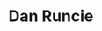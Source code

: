 ---
first_name: Dan
last_name: Runcie
title: Dan Runcie
role: Associate Professor of Computational and Statistical Plant Biology
organizations:
- name: University of California Davis
  url: https://www.plantsciences.ucdavis.edu/
education:
  courses:
  - course: PhD in Biology
    institution: Duke University
    year: 2012
  - course: MS in Statistics
    institution: Duke University
    year: 2012
social:
- icon: envelope
  icon_pack: fas
  link: mailto:deruncie@ucdavis.edu
- icon: globe
  icon_pack: fas
  link: https://runcielab.ucdavis.edu/
- icon: google-scholar
  icon_pack: ai
  link: https://scholar.google.com/citations?user=xQPpe3UAAAAJ&hl=en
- icon: orcid
  icon_pack: ai
  link: https://orcid.org/0000-0002-3008-9312
- icon: github
  icon_pack: fab
  link: https://github.com/deruncie
- icon: linkedin
  icon_pack: fab
  link: https://www.linkedin.com/in/daniel-runcie-12977084/
interests:
- Genomic Prediction
- Multi-environment trials
- Bayesian Statistics
- Experimental Design
- Local Adaptation
user_groups:
- Members
superuser: no
---